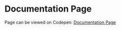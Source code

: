 # Documentation Page

Page can be viewed on Codepen: [Documentation Page](https://codepen.io/c-huynh/full/jOOQOeV)